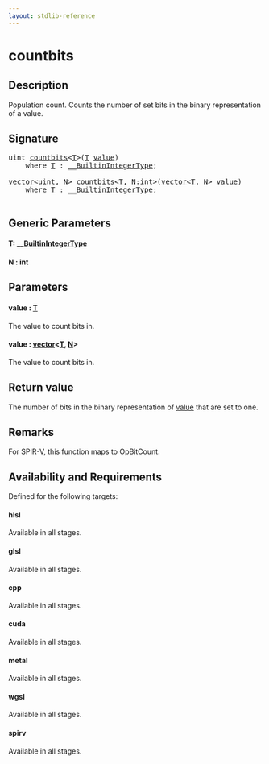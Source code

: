```yaml
---
layout: stdlib-reference
---
```


# countbits

## Description

Population count.
Counts the number of set bits in the binary representation of a value.



## Signature 

<pre>
<span class="code_keyword">uint</span> <a href="countbits.html">countbits</a>&lt;<a href="countbits.html#typeparam-T" class="code_type">T</a>&gt;(<a href="countbits.html#typeparam-T" class="code_type">T</a> <a href="countbits.html#decl-value" class="code_param">value</a>)
    <span class='code_keyword'>where</span> <a href="countbits.html#typeparam-T" class="code_type">T</a> : <a href="../interfaces/0_builtinintegertype-029g/index.html" class="code_type">__BuiltinIntegerType</a>;

<a href="../types/vector/index.html" class="code_type">vector</a>&lt;<span class="code_keyword">uint</span>, <a href="countbits.html#decl-N" class="code_var">N</a>&gt; <a href="countbits.html">countbits</a>&lt;<a href="countbits.html#typeparam-T" class="code_type">T</a>, <a href="countbits.html#decl-N" class="code_var">N</a>:<span class="code_keyword">int</span>&gt;(<a href="../types/vector/index.html" class="code_type">vector</a>&lt;<a href="countbits.html#typeparam-T" class="code_type">T</a>, <a href="countbits.html#decl-N" class="code_var">N</a>&gt; <a href="countbits.html#decl-value" class="code_param">value</a>)
    <span class='code_keyword'>where</span> <a href="countbits.html#typeparam-T" class="code_type">T</a> : <a href="../interfaces/0_builtinintegertype-029g/index.html" class="code_type">__BuiltinIntegerType</a>;

</pre>

## Generic Parameters

####  <a id="typeparam-T"></a>T: [\_\_BuiltinIntegerType](../interfaces/0_builtinintegertype-029g/index.html)
####  <a id="decl-N"></a>N  : int

## Parameters

####  <a id="decl-value"></a>value  : [T](countbits.html#typeparam-T)
The value to count bits in.

####  <a id="decl-value"></a>value  : [vector](../types/vector/index.html)\<[T](../types/vector/index.html#typeparam-T), [N](../types/vector/index.html#decl-N)\>
The value to count bits in.


## Return value
The number of bits in the binary representation of <span class='code'><a href="countbits.html#decl-value" class="code_param">value</a></span> that are set to one.

## Remarks
For SPIR-V, this function maps to <span class='code'>OpBitCount</span>.


## Availability and Requirements

Defined for the following targets:

#### hlsl
Available in all stages.

#### glsl
Available in all stages.

#### cpp
Available in all stages.

#### cuda
Available in all stages.

#### metal
Available in all stages.

#### wgsl
Available in all stages.

#### spirv
Available in all stages.



